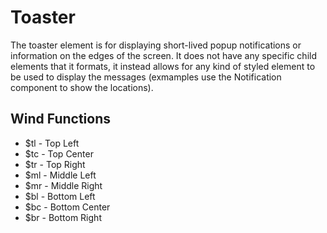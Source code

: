 # Toaster

The toaster element is for displaying short-lived popup notifications or
information on the edges of the screen. It does not have any specific child
elements that it formats, it instead allows for any kind of styled element
to be used to display the messages (exmamples use the Notification component
to show the locations).

## Wind Functions
- $tl - Top Left
- $tc - Top Center
- $tr - Top Right
- $ml - Middle Left
- $mr - Middle Right
- $bl - Bottom Left
- $bc - Bottom Center
- $br - Bottom Right

[component.md : ../examples/toaster.html :]: #
